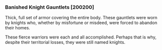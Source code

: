 ### Banished Knight Gauntlets [200200]

Thick, full set of armor covering the entire body. These gauntlets were worn by knights who, whether by misfortune or misdeed, were forced to abandon their homes.

These fierce warriors were each and all accomplished. Perhaps that is why, despite their territorial losses, they were still named knights.